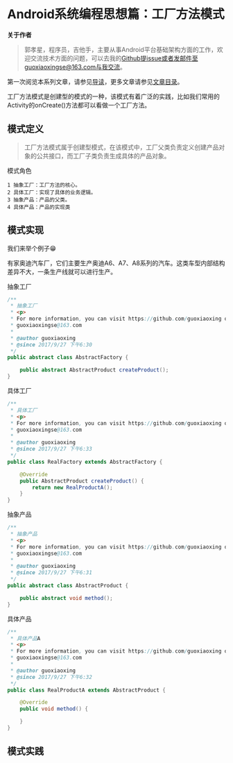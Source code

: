 # Android系统编程思想篇：工厂方法模式

**关于作者**

>郭孝星，程序员，吉他手，主要从事Android平台基础架构方面的工作，欢迎交流技术方面的问题，可以去我的[Github](https://github.com/guoxiaoxing)提issue或者发邮件至guoxiaoxingse@163.com与我交流。

第一次阅览本系列文章，请参见[导读](https://github.com/guoxiaoxing/android-open-source-project-analysis/blob/master/doc/导读.md)，更多文章请参见[文章目录](https://github.com/guoxiaoxing/android-open-source-project-analysis/blob/master/README.md)。

工厂方法模式是创建型的模式的一种，该模式有着广泛的实践，比如我们常用的Activity的onCreate()方法都可以看做一个工厂方法。

## 模式定义

>工厂方法模式属于创建型模式，在该模式中，工厂父类负责定义创建产品对象的公共接口，而工厂子类负责生成具体的产品对象。

模式角色

```
1 抽象工厂：工厂方法的核心。
2 具体工厂：实现了具体的业务逻辑。
3 抽象产品：产品的父类。
4 具体产品：产品的实现类
```

## 模式实现

我们来举个例子😁

有家奥迪汽车厂，它们主要生产奥迪A6、A7、A8系列的汽车。这类车型内部结构差异不大，一条生产线就可以进行生产。

抽象工厂

```java
/**
 * 抽象工厂
 * <p>
 * For more information, you can visit https://github.com/guoxiaoxing or contact me by
 * guoxiaoxingse@163.com
 *
 * @author guoxiaoxing
 * @since 2017/9/27 下午6:30
 */
public abstract class AbstractFactory {

    public abstract AbstractProduct createProduct();
}

```

具体工厂

```java
/**
 * 具体工厂
 * <p>
 * For more information, you can visit https://github.com/guoxiaoxing or contact me by
 * guoxiaoxingse@163.com
 *
 * @author guoxiaoxing
 * @since 2017/9/27 下午6:33
 */
public class RealFactory extends AbstractFactory {

    @Override
    public AbstractProduct createProduct() {
        return new RealProductA();
    }
}

```

抽象产品

```java
/**
 * 抽象产品
 * <p>
 * For more information, you can visit https://github.com/guoxiaoxing or contact me by
 * guoxiaoxingse@163.com
 *
 * @author guoxiaoxing
 * @since 2017/9/27 下午6:31
 */
public abstract class AbstractProduct {

    public abstract void method();
}

```

具体产品

```java
/**
 * 具体产品A
 * <p>
 * For more information, you can visit https://github.com/guoxiaoxing or contact me by
 * guoxiaoxingse@163.com
 *
 * @author guoxiaoxing
 * @since 2017/9/27 下午6:32
 */
public class RealProductA extends AbstractProduct {

    @Override
    public void method() {

    }
}

```

## 模式实践